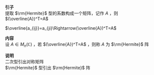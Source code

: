 **引子**  
提取 $\rm{Hermite}$ 型的系数构成一个矩阵，记作 $A$ ，则 $(\overline{A})^T=A$  
  
$\overline{a_{ij}}=a_{ji}\Rightarrow(\overline{A})^T=A$  
  
**内容**  
设 $A\in M_n(\mathbb{C})$ ，若 $(\overline{A})^T=A$ ，则称 $A$ 为 $\rm{Hermite}$ 阵  
  
**说明**  
二次型引出对称矩阵  
$\rm{Hermite}$ 型引出 $\rm{Hermite}$ 阵  
